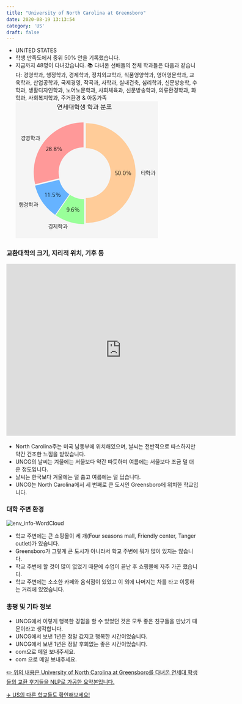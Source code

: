 ```yaml
---
title: "University of North Carolina at Greensboro"
date: 2020-08-19 13:13:54
category: 'US'
draft: false
---
```



* UNITED STATES
* 학생 만족도에서 중위 50% 안을 기록했습니다.
* 지금까지 48명이 다녀갔습니다. 
📚 다녀온 선배들의 전체 학과들은 다음과 같습니다: 경영학과, 행정학과, 경제학과, 정치외교학과, 식품영양학과, 영어영문학과, 교육학과, 산업공학과, 국제경영, 작곡과, 사학과, 실내건축, 심리학과, 신문방송학, 수학과, 생활디자인학과, 노어노문학과, 사회체육과, 신문방송학과, 의류환경학과, 화학과, 사회복지학과, 주거환경 & 아동가족
![department-info](../plots/US000225.png)
### 교환대학의 크기, 지리적 위치, 기후 등
<iframe
width="600"
height="450"
frameborder="0" style="border:0"
src="https://www.google.com/maps/embed/v1/place?key=AIzaSyC9e1AME-pVmWC4hBpFdu5S4dKzyepa3HQ&q=University+of+North+Carolina+at+Greensboro&center=36.0689296,-79.8101975&zoom=14" allowfullscreen>
</iframe>

* North Carolina주는 미국 남동부에 위치해있으며, 날씨는 전반적으로 따스하지만 약간 건조한 느낌을 받았습니다.
* UNCG의 날씨는 겨울에는 서울보다 약간 따듯하며 여름에는 서울보다 조금 덜 더운 정도입니다.
* 날씨는 한국보다 겨울에는 덜 춥고 여름에는 덜 덥습니다.
* UNCG는 North Carolina에서 세 번째로 큰 도시인 Greensboro에 위치한 학교입니다.


### 대학 주변 환경

![env_info-WordCloud](../univ_wordclouds_okt/env_info/US000225_env_info_okt.png)

* 학교 주변에는 큰 쇼핑몰이 세 개(Four seasons mall, Friendly center, Tanger outlet)가 있습니다.
* Greensboro가 그렇게 큰 도시가 아니라서 학교 주변에 뭐가 많이 있지는 않습니다.
* 학교 주변에 할 것이 많이 없었기 때문에 수업이 끝난 후 쇼핑몰에 자주 가곤 했습니다.
* 학교 주변에는 소소한 카페와 음식점이 있었고 이 외에 나머지는 차를 타고 이동하는 거리에 있었습니다.


### 총평 및 기타 정보 
* UNCG에서 이렇게 행복한 경험을 할 수 있었던 것은 모두 좋은 친구들을 만났기 때문이라고 생각합니다.
* UNCG에서 보낸 1년은 정말 값지고 행복한 시간이었습니다.
* UNCG에서 보낸 1년은 정말 후회없는 좋은 시간이었습니다.
* com으로 메일 보내주세요.
* com 으로 메일 보내주세요.


[✏️ 위의 내용은 University of North Carolina at Greensboro를 다녀온 연세대 학생들의 교환 후기들을 NLP로 가공한 요약본입니다.](http://oia.yonsei.ac.kr/partner/expReport.asp?ucode=US000225&bgbn=A)

[✈️ US의 다른 학교들도 확인해보세요!](https://yonsei-exchange.netlify.app/?category=US)
